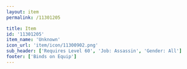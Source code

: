 ```yaml
---
layout: item
permalink: /11301205

title: Item
id: '11301205'
item_name: 'Unknown'
icon_url: 'item/icon/11300902.png'
sub_header: ['Requires Level 60', 'Job: Assassin', 'Gender: All']
footer: ['Binds on Equip']
---
```


